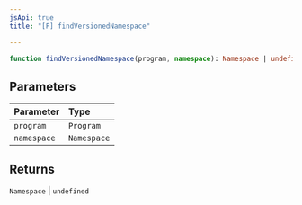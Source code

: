 ```yaml
---
jsApi: true
title: "[F] findVersionedNamespace"

---
```

```ts
function findVersionedNamespace(program, namespace): Namespace | undefined
```

## Parameters

| Parameter | Type |
| :------ | :------ |
| `program` | `Program` |
| `namespace` | `Namespace` |

## Returns

`Namespace` \| `undefined`
